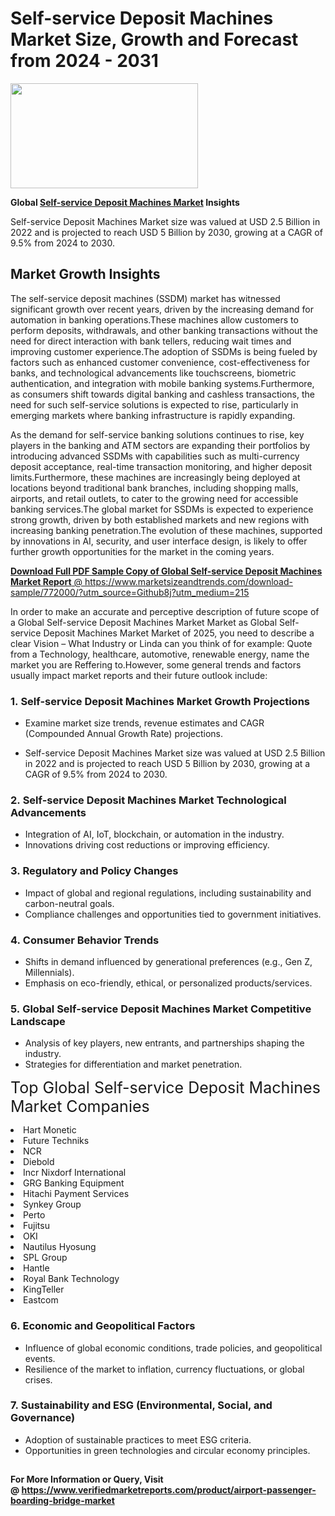<H1>Self-service Deposit Machines Market Size, Growth and Forecast from 2024 - 2031</H1><img class="aligncenter size-medium wp-image-584254" src="https://thirdeyenews.in/wp-content/uploads/2024/09/Global-Market-Research-300x168.jpeg" alt="" width="300" height="168" /><p><strong>Global&nbsp;<a href="https://www.marketsizeandtrends.com/download-sample/772000/?utm_source=Github8j?utm_medium=215">Self-service Deposit Machines Market</a> Insights</strong></p><p>Self-service Deposit Machines Market size was valued at USD 2.5 Billion in 2022 and is projected to reach USD 5 Billion by 2030, growing at a CAGR of 9.5% from 2024 to 2030.</p><p><h2>Market Growth Insights</h2> <p>The self-service deposit machines (SSDM) market has witnessed significant growth over recent years, driven by the increasing demand for automation in banking operations.These machines allow customers to perform deposits, withdrawals, and other banking transactions without the need for direct interaction with bank tellers, reducing wait times and improving customer experience.The adoption of SSDMs is being fueled by factors such as enhanced customer convenience, cost-effectiveness for banks, and technological advancements like touchscreens, biometric authentication, and integration with mobile banking systems.Furthermore, as consumers shift towards digital banking and cashless transactions, the need for such self-service solutions is expected to rise, particularly in emerging markets where banking infrastructure is rapidly expanding.</p> <p><a href="#"></a></p> <p>As the demand for self-service banking solutions continues to rise, key players in the banking and ATM sectors are expanding their portfolios by introducing advanced SSDMs with capabilities such as multi-currency deposit acceptance, real-time transaction monitoring, and higher deposit limits.Furthermore, these machines are increasingly being deployed at locations beyond traditional bank branches, including shopping malls, airports, and retail outlets, to cater to the growing need for accessible banking services.The global market for SSDMs is expected to experience strong growth, driven by both established markets and new regions with increasing banking penetration.The evolution of these machines, supported by innovations in AI, security, and user interface design, is likely to offer further growth opportunities for the market in the coming years.</p> <p><a href="#"></p><p><span class=""><strong>Download Full PDF Sample Copy of Global Self-service Deposit Machines Market Report</strong> @ <a href="https://www.marketsizeandtrends.com/download-sample/772000/?utm_source=Github8j?utm_medium=215" target="_blank">https://www.marketsizeandtrends.com/download-sample/772000/?utm_source=Github8j?utm_medium=215</a></span></p><p>In order to make an accurate and perceptive description of future scope of a Global&nbsp;Self-service Deposit Machines Market Market as Global&nbsp;Self-service Deposit Machines Market Market of 2025, you need to describe a clear Vision &ndash; What Industry or Linda can you think of for example: Quote from a Technology, healthcare, automotive, renewable energy, name the market you are Reffering to.However, some general trends and factors usually impact market reports and their future outlook include:</p><h3>1.&nbsp;<strong>Self-service Deposit Machines Market Growth Projections</strong></h3><ul><li>Examine market size trends, revenue estimates and CAGR (Compounded Annual Growth Rate) projections.</li><li><p>Self-service Deposit Machines Market size was valued at USD 2.5 Billion in 2022 and is projected to reach USD 5 Billion by 2030, growing at a CAGR of 9.5% from 2024 to 2030.</p></li></ul><h3>2.&nbsp;<strong>Self-service Deposit Machines Market Technological Advancements</strong></h3><ul><li>Integration of AI, IoT, blockchain, or automation in the industry.</li><li>Innovations driving cost reductions or improving efficiency.</li></ul><h3>3.&nbsp;<strong>Regulatory and Policy Changes</strong></h3><ul><li>Impact of global and regional regulations, including sustainability and carbon-neutral goals.</li><li>Compliance challenges and opportunities tied to government initiatives.</li></ul><h3>4.&nbsp;<strong>Consumer Behavior Trends</strong></h3><ul><li>Shifts in demand influenced by generational preferences (e.g., Gen Z, Millennials).</li><li>Emphasis on eco-friendly, ethical, or personalized products/services.</li></ul><h3>5.&nbsp;<strong>Global Self-service Deposit Machines Market Competitive Landscape</strong></h3><ul><li>Analysis of key players, new entrants, and partnerships shaping the industry.</li><li>Strategies for differentiation and market penetration.</li></ul><p data-pm-slice="1 1 []"><span style="color: inherit; font-family: inherit; font-size: 25px;">Top Global Self-service Deposit Machines Market Companies</span></p><div class="" data-test-id=""><p><li>Hart Monetic</li><li> Future Techniks</li><li> NCR</li><li> Diebold</li><li> Incr Nixdorf International</li><li> GRG Banking Equipment</li><li> Hitachi Payment Services</li><li> Synkey Group</li><li> Perto</li><li> Fujitsu</li><li> OKI</li><li> Nautilus Hyosung</li><li> SPL Group</li><li> Hantle</li><li> Royal Bank Technology</li><li> KingTeller</li><li> Eastcom</li></p></div><h3>6.&nbsp;<strong>Economic and Geopolitical Factors</strong></h3><ul><li>Influence of global economic conditions, trade policies, and geopolitical events.</li><li>Resilience of the market to inflation, currency fluctuations, or global crises.</li></ul><h3>7.&nbsp;<strong>Sustainability and ESG (Environmental, Social, and Governance)</strong></h3><ul><li>Adoption of sustainable practices to meet ESG criteria.</li><li>Opportunities in green technologies and circular economy principles.</li></ul><h2><strong style="font-size: 14px;">For More Information or Query, Visit @&nbsp;</strong><a style="background-color: #ffffff; font-size: 14px;" href="https://www.marketsizeandtrends.com/report/self-service-deposit-machines-market/" target="_blank">https://www.verifiedmarketreports.com/product/airport-passenger-boarding-bridge-market</a></h2>